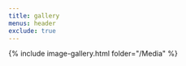 ```yaml
---
title: gallery
menus: header
exclude: true
---
```

{% include image-gallery.html folder="/Media" %}
